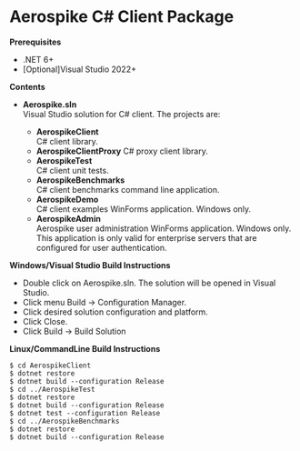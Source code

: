 Aerospike C# Client Package
===========================

**Prerequisites**

* .NET 6+
* [Optional]Visual Studio 2022+

**Contents**

* **Aerospike.sln**    
    Visual Studio solution for C# client. The projects are:
    
    * **AerospikeClient**    
        C# client library.
	* **AerospikeClientProxy**
		C# proxy client library.
    * **AerospikeTest**    
        C# client unit tests.
    * **AerospikeBenchmarks**    
        C# client benchmarks command line application.
    * **AerospikeDemo**    
        C# client examples WinForms application. Windows only.
    * **AerospikeAdmin**    
        Aerospike user administration WinForms application. Windows only. This application is only valid for enterprise servers that are configured for user authentication.

**Windows/Visual Studio Build Instructions**

* Double click on Aerospike.sln.  The solution will be opened in Visual Studio.
* Click menu Build -> Configuration Manager.
* Click desired solution configuration and platform.
* Click Close.
* Click Build -> Build Solution

**Linux/CommandLine Build Instructions**

    $ cd AerospikeClient
    $ dotnet restore
    $ dotnet build --configuration Release
    $ cd ../AerospikeTest
    $ dotnet restore
    $ dotnet build --configuration Release
    $ dotnet test --configuration Release
    $ cd ../AerospikeBenchmarks
    $ dotnet restore
    $ dotnet build --configuration Release

